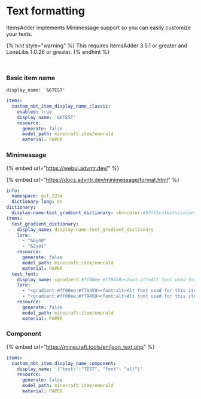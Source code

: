 # Text formatting

ItemsAdder implements Minimessage support so you can easily customize your texts.

{% hint style="warning" %}
This requires ItemsAdder 3.5.1 or greater and LoneLibs 1.0.26 or greater.
{% endhint %}

<div><figure><img src="../../../.gitbook/assets/example_minimessage_2.png" alt=""><figcaption></figcaption></figure> <figure><img src="../../../.gitbook/assets/example_minimessage_1.png" alt=""><figcaption></figcaption></figure></div>

### Basic item name

`display_name: '&6TEST'`

```yml
items:
  custom_nbt_item_display_name_classic:
    enabled: true
    display_name: '&6TEST'
    resource:
      generate: false
      model_path: minecraft:item/emerald
      material: PAPER

```

### Minimessage

{% embed url="https://webui.advntr.dev/" %}

{% embed url="https://docs.advntr.dev/minimessage/format.html" %}

```yml
info:
  namespace: git_2224
  dictionary-lang: en
dictionary:
  display-name-test_gradient_dictionary: <b><color:#57ff5c>test</color></b><gradient:#ff00ee:#f79459>Amogus</gradient>
items:
  test_gradient_dictionary:
    display_name: display-name-test_gradient_dictionary
    lore:
      - "&6yo0"
      - "&2yo1"
    resource:
      generate: false
      model_path: minecraft:item/emerald
      material: PAPER
  test_font:
    display_name: <gradient:#ff00ee:#f79459><font:alt>Alt font used for this item</font></gradient>
    lore:
      - "<gradient:#ff00ee:#f79459><font:alt>Alt font used for this item</font></gradient>"
      - "<gradient:#ff00ee:#f79459><font:alt>Alt font used for this item</font></gradient>"
    resource:
      generate: false
      model_path: minecraft:item/emerald
      material: PAPER
```

### Component

{% embed url="https://minecraft.tools/en/json_text.php" %}

```yaml
items:  
  custom_nbt_item_display_name_component:
    display_name: '{"text\":"TEST", "font": "alt"}'
    resource:
      generate: false
      model_path: minecraft:item/emerald
      material: PAPER
```

